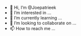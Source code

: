 - 👋 Hi, I’m @Joepatrieek
- 👀 I’m interested in ...
- 🌱 I’m currently learning ...
- 💞️ I’m looking to collaborate on ...
- 📫 How to reach me ...

<!---
Joepatrieek/Joepatrieek is a ✨ special ✨ repository because its `README.md` (this file) appears on your GitHub profile.
You can click the Preview link to take a look at your changes.
--->
